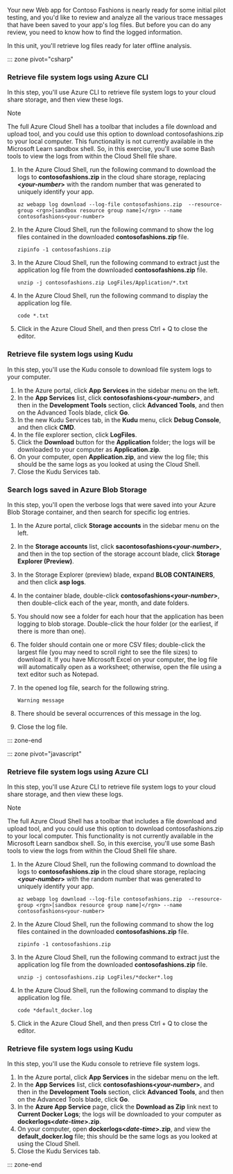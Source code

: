 Your new Web app for Contoso Fashions is nearly ready for some initial pilot testing, and you'd like to review and analyze all the various trace messages that have been saved to your app's log files. But before you can do any review, you need to know how to find  the logged information.

In this unit, you'll retrieve log files ready for later offline analysis. 

::: zone pivot="csharp"

### Retrieve file system logs using Azure CLI

In this step, you'll use Azure CLI to retrieve file system logs to your cloud share storage, and then view these logs.
>[!NOTE]
>
>The full Azure Cloud Shell has a toolbar that includes a file download and upload tool, and you could use this option to download contosofashions.zip to your local computer. This functionality is not currently available in the Microsoft Learn sandbox shell. So, in this exercise, you'll use some Bash tools to view the logs from within the Cloud Shell file share.

1. In the Azure Cloud Shell, run the following command to download the logs to **contosofashions.zip** in the cloud share storage, replacing **\<_your-number_\>** with the random number that was generated to uniquely identify your app.
   ```azurecli
   az webapp log download --log-file contosofashions.zip  --resource-group <rgn>[sandbox resource group name]</rgn> --name contosofashions<your-number>
   ```
1. In the Azure Cloud Shell, run the following command to show the log files contained in the downloaded **contosofashions.zip** file.

   ```
   zipinfo -1 contosofashions.zip
   ```

1. In the Azure Cloud Shell, run the following command to extract just the application log file from the downloaded **contosofashions.zip** file.

   ```
   unzip -j contosofashions.zip LogFiles/Application/*.txt
   ```

1. In the Azure Cloud Shell, run the following command to display the application log file.

   ```
   code *.txt
   ```

1. Click in the Azure Cloud Shell, and then press Ctrl + Q to close the editor.


### Retrieve file system logs using Kudu

In this step, you'll use the Kudu console to download file system logs to your computer.

1. In the Azure portal, click **App Services** in the sidebar menu on the left.
1. In the **App Services** list, click **contosofashions\<_your-number_\>**, and then in the **Development Tools** section, click **Advanced Tools**, and then on the Advanced Tools blade, click **Go**. 
1. In the new Kudu Services tab, in the **Kudu** menu, click **Debug Console**, and then click **CMD**.
1. In the file explorer section, click **LogFiles**.
1. Click the **Download** button for the **Application** folder; the logs will be downloaded to your computer as **Application.zip**.
1. On your computer, open **Application.zip**, and view the log file; this should be the same logs as you looked at using the Cloud Shell.
1. Close the Kudu Services tab.

### Search logs saved in Azure Blob Storage

In this step, you'll open the verbose logs that were saved into your Azure Blob Storage container, and then search for specific log entries.

1. In the Azure portal, click **Storage accounts** in the sidebar menu on the left.

1. In the **Storage accounts** list, click **sacontosofashions\<_your-number_\>**, and then in the top section of the storage account blade, click **Storage Explorer (Preview)**. 

1. In the Storage Explorer (preview) blade, expand **BLOB CONTAINERS**, and then click **asp logs**.

1. In the container blade, double-click **contosofashions\<_your-number_\>**, then double-click each of the year, month, and date folders.

1. You should now see a folder for each hour that the application has been logging to blob storage. Double-click the hour folder (or the earliest, if there is more than one).

1. The folder should contain one or more CSV files; double-click the largest file (you may need to scroll right to see the file sizes) to download it. If you have Microsoft Excel on your computer, the log file will automatically open as a worksheet; otherwise, open the file using a text editor such as Notepad.

1. In the opened log file, search for the following string.

   ```
   Warning message
   ```

1. There should be several occurrences of this message in the log.

1. Close the log file.

::: zone-end

::: zone pivot="javascript"

### Retrieve file system logs using Azure CLI

In this step, you'll use Azure CLI to retrieve file system logs to your cloud share storage, and then view these logs.

> [!NOTE]
>
> The full Azure Cloud Shell has a toolbar that includes a file download and upload tool, and you could use this option to download contosofashions.zip to your local computer. This functionality is not currently available in the Microsoft Learn sandbox shell. So, in this exercise, you'll use some Bash tools to view the logs from within the Cloud Shell file share.

1. In the Azure Cloud Shell, run the following command to download the logs to **contosofashions.zip** in the cloud share storage, replacing **\<_your-number_\>** with the random number that was generated to uniquely identify your app.

   ```azurecli
   az webapp log download --log-file contosofashions.zip  --resource-group <rgn>[sandbox resource group name]</rgn> --name contosofashions<your-number>
   ```
1. In the Azure Cloud Shell, run the following command to show the log files contained in the downloaded **contosofashions.zip** file.

   ```
   zipinfo -1 contosofashions.zip
   ```

1. In the Azure Cloud Shell, run the following command to extract just the application log file from the downloaded **contosofashions.zip** file.

   ```
   unzip -j contosofashions.zip LogFiles/*docker*.log
   ```

1. In the Azure Cloud Shell, run the following command to display the application log file.

   ```
   code *default_docker.log
   ```

1. Click in the Azure Cloud Shell, and then press Ctrl + Q to close the editor.

### Retrieve file system logs using Kudu

In this step, you'll use the Kudu console to retrieve file system logs.

1. In the Azure portal, click **App Services** in the sidebar menu on the left.
1. In the **App Services** list, click **contosofashions\<_your-number_\>**, and then in the **Development Tools** section, click **Advanced Tools**, and then on the Advanced Tools blade, click **Go**. 
1. In the **Azure App Service** page, click the **Download as Zip** link next to **Current Docker Logs**; the logs will be downloaded to your computer as **dockerlogs\<_date-time_\>.zip**.
1. On your computer, open **dockerlogs\<_date-time_\>.zip**, and view the **default_docker.log** file; this should be the same logs as you looked at using the Cloud Shell.
1. Close the Kudu Services tab.

::: zone-end